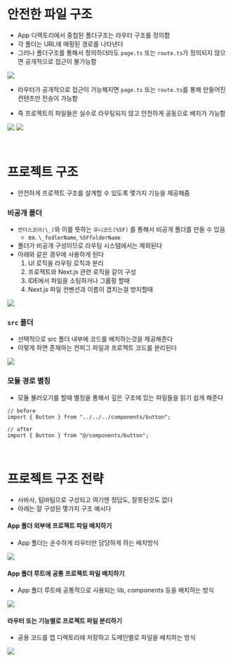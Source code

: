 # 안전한 파일 구조

- App 디렉토리에서 중첩된 폴더구조는 라우터 구조를 정의함
- 각 폴더는 URL에 매핑된 경로를 나타낸다
- 그러나 폴더구조를 통해서 정의하더라도 `page.ts` 또는 `route.ts`가 정의되지 않으면 공개적으로 접근이 불가능함

![](https://nextjs.org/_next/image?url=%2Fdocs%2Flight%2Fproject-organization-not-routable.png&w=1920&q=75)

- 라우터가 공개적으로 접근이 가능해지면 `page.ts` 또는 `route.ts`를 통해 만들어진 컨텐츠만 전송이 가능함

- 즉 프로젝트의 파일들은 실수로 라우팅되지 않고 안전하게 공동으로 배치가 가능함

![](https://nextjs.org/_next/image?url=%2Fdocs%2Flight%2Fproject-organization-routable.png&w=1920&q=75)
![](https://nextjs.org/_next/image?url=%2Fdocs%2Flight%2Fproject-organization-colocation.png&w=1920&q=75)

<br/>

# 프로젝트 구조

- 안전하게 프로젝트 구조를 설계할 수 있도록 몇가지 기능을 제공해줌

### 비공개 폴더

- `언더스코어(\_)`와 이를 뜻하는 `유니코드(%5F)` 를 통해서 비공개 폴더를 만들 수 있음
  - ex. `\_fodlerName`, `%5FfolderName`
- 폴더가 비공개 구성이므로 라우팅 시스템에서는 제외된다
- 아래와 같은 경우에 사용하게 된다
  1. UI 로직을 라우팅 로직과 분리
  2. 프로젝트와 Next.js 관련 로직을 같이 구성
  3. IDE에서 파일을 소팅하거나 그룹핑 할때
  4. Next.js 파일 컨벤션과 이름이 겹치는걸 방지할때

![](https://nextjs.org/_next/image?url=%2Fdocs%2Flight%2Fproject-organization-private-folders.png&w=1920&q=75)

### `src` 폴더

- 선택적으로 src 폴더 내부에 코드를 배치하는것을 제공해준다
- 이렇게 하면 존재하는 컨피그 파일과 프로젝트 코드를 분리된다

![](https://nextjs.org/_next/image?url=%2Fdocs%2Flight%2Fproject-organization-src-directory.png&w=1920&q=75)

### 모듈 경로 별칭

- 모듈 불러오기를 할때 별칭을 통해서 깊은 구조에 있는 파일들을 읽기 쉽게 해준다

```tsx
// before
import { Button } from "../../../components/button";

// after
import { Button } from "@/components/button";
```

<br/>

# 프로젝트 구조 전략

- 사바사, 팀바팀으로 구성되고 여기엔 정답도, 잘못된것도 없다
- 아래는 잘 구성된 몇가지 구조 예시다

#### App 폴더 외부에 프로젝트 파일 배치하기

- App 폴더는 순수하게 라우터만 담당하게 하는 배치방식

![](https://nextjs.org/_next/image?url=%2Fdocs%2Flight%2Fproject-organization-project-root.png&w=1920&q=75)

#### App 폴더 루트에 공통 프로젝트 파일 배치하기

- App 폴더 루트에 공통적으로 사용되는 lib, components 등을 배치하는 방식

![](https://nextjs.org/_next/image?url=%2Fdocs%2Flight%2Fproject-organization-app-root.png&w=1920&q=75)

#### 라우터 또는 기능별로 프로젝트 파일 분리하기

- 공용 코드를 앱 디렉토리에 저장하고 도메인별로 파일을 배치하는 방식

![](https://nextjs.org/_next/image?url=%2Fdocs%2Flight%2Fproject-organization-app-root-split.png&w=1920&q=75)
